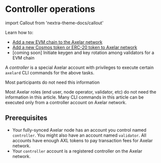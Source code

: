 # Controller operations

import Callout from 'nextra-theme-docs/callout'

Learn how to:

- [Add a new EVM chain to the Axelar network](/controller/add-evm-chain)
- [Add a new Cosmos token or ERC-20 token to Axelar network](/controller/deploy-token)
- [coming soon] Initiate keygen and key rotation among validators for a EVM chain

A _controller_ is a special Axelar account with privileges to execute certain `axelard` CLI commands for the above tasks.

<Callout emoji="📝">
  Most participants do not need this information

  Most Axelar roles (end user, node operator, validator, etc) do not need the information in this article. Many CLI commands in this article can be executed only from a controller account on Axelar network.
</Callout>

## Prerequisites

- Your fully-synced Axelar node has an account you control named `controller`. You might also have an account named `validator`. All accounts have enough AXL tokens to pay transaction fees for Axelar network.
- Your `controller` account is a registered controller on the Axelar network.